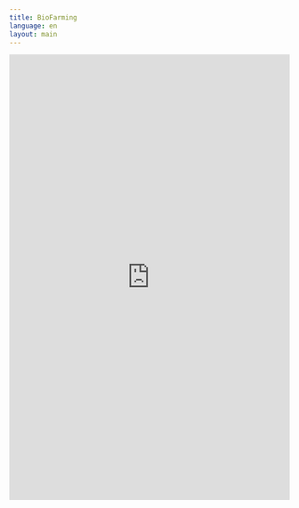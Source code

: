 ```yaml
---
title: BioFarming
language: en
layout: main
---
```


<iframe src="https://www.classmarker.com/online-test/start/?quiz=cff5c200d1c21d25&iframe=1" frameborder="0" style="width:100%;max-width:700px;" height="800"></iframe>

<style>
@media  (min-width: 950px) {
.footer-wrap{
	
			position: fixed;
			bottom: 0;
	}
}
</style>
